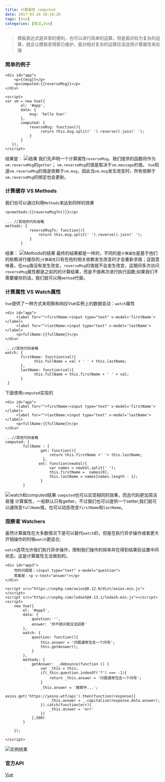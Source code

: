 ```yaml
---
title: 计算属性 computed
date: 2017-03-26 18:16:28
tags: [Vue]
categories: [笔记,Vue]
---
```

> 模板表达式是非常的便利，也可以进行简单的运算，但是面对较为复杂的运算，就会让模板变得那已维护。面对相对复杂的运算应该选用计算属性来处理

### 简单的例子
```
<div id="app">
    <p>{{msg}}</p>
    <p>computed:{{reverseMsg}}</p>
</div>

<script>
var vm = new Vue({
       el: '#app',
       data: {
           msg: 'hello Vue!'
       },
       computed: {
           reverseMsg: function(){
                return this.msg.split(' ').reverse().join(' ');
           }
       }
   });
</script>
```
<!--more-->
结果是：
![结果](http://upload-images.jianshu.io/upload_images/4760143-43fd328d84eaea99.png?imageMogr2/auto-orient/strip%7CimageView2/2/w/1240)
我们先声明一个计算属性`reverseMsg`。我们提供的函数将作为`vm.reverseMsg`的`getter`；
`vm.reverseMsg`的值是取决于`vm.message`的值。
`Vue`知道`vm.reverseMsg`的值是依赖于`vm.msg`，因此当`vm.msg`发生改变时，所有依赖于`vm.reverseMsg`的绑定也会更新。

### 计算缓存 VS Methods
我们也可以通过利用`Methods`来达到同样的效果
```
<p>methods:{{reverseMsgfn()}}</p>

... //其他的代码省略
methods: {
           reverseMsgfn: function(){
               return this.msg.split(' ').reverse().join(' ');
           }
       }
```
结果：
![Methods的结果](http://upload-images.jianshu.io/upload_images/4760143-91bcb9fd29d45fa7.png?imageMogr2/auto-orient/strip%7CimageView2/2/w/1240)
最终的结果都是一样的，不同的是`计算属性`是基于他们的依赖进行缓存的;`计算属性`只有在他的相关依赖发生改变时才会重新求值；这就意味着，在`msg`值没有发生改变，`reverseMsg`的值就不会发生改变，这期间多次访问`reverseMsg`属性都是之前的的计算结果，而是不值再次进行执行函数;如果我们不需要缓存的话，我们就可以用`method`代替。

### 计算属性 VS Watch属性
`Vue`提供了一种方式来观察和响应Vue实例上的数据变动：`watch`属性
```
<div id="app">
     <label for="">firstName:<input type="text" v-model='firstName'></label>
     <label for="">lastName:<input type="text" v-model='lastName'></label>
     <p>fullName:{{fullName}}</p>
</div>

...//其他代码省略
watch: {
       firstName: function(val){
             this.fullName = val + ' ' + this.lastName;
       },
       lastName: function(val){
             this.fullName = this.firstName + ' ' + val;
       }
 }
```
下面使用`computed`实现的
```
<div id="app">
     <label for="">firstName:<input type="text" v-model='firstName'></label>
     <label for="">lastName:<input type="text" v-model='lastName'></label>
     <p>fullName:{{fullName}}</p>
</div>

...//其他代码省略
computed: {
        fullName : {
                get: function(){
                    return this.firstName +' '+ this.lastName;
                 },
               set: function(newVal){
                    var names = newVal.split(' ');
                    this.firstName =  names[0];
                    this.lastName = names[names.length - 1];
                } 
        }
```
![watch和computed结果](http://upload-images.jianshu.io/upload_images/4760143-ce338fd65a9a3ac7.png?imageMogr2/auto-orient/strip%7CimageView2/2/w/1240)
`computed`也可以实现相同的效果，而且代码更加简洁易懂
计算属性，一般默认只有getter，不过我们也可以提供一个setter,我们就可以通改变`fullName`值，也可以动态改变`firstName`和`lastName`。

### 观察者 Watchers
虽然计算属性在大多数情况下是可以替代`watch`的，但是在执行异步操作或者更大开销操作的时候`watch`更适合;

`watch`选项允许我们执行异步操作，限制我们操作的频率并在得到结果前设置中间状态，这是计算属性无法做到的。
```
<div id="app3">
    你的问题是：<input type="text" v-model="question">
    答案是：<p v-text="answer"></p>
</div>

<script src="https://unpkg.com/axios@0.12.0/dist/axios.min.js"></script>
<script src="https://unpkg.com/lodash@4.13.1/lodash.min.js"></script>
<script>
    new Vue({
        el: '#app3',
        data: {
            question: '',
            answer: '你不提问我没法回答'
        },
        watch: {
            question: function(){
                this.answer = '问题通常包含一个问号';
                this.getAnswer();
            }
        },
        methods: {
            getAnswer: _.debounce(function () {
                var _this = this;
                if(_this.question.indexOf('?') === -1){
                    return _this.answer = '问题通常包含一个问号';
                }
                _this.answer = '搜索中...';
                axios.get('https://yesno.wtf/api').then(function(response){
                    _this.answer = _.capitalize(response.data.answer);
                }).catch(function(err){
                    _this.answer = 'err'
                })
            },500)
        }

    });
    
</script>
```

![实例结果](http://upload-images.jianshu.io/upload_images/4760143-8ad85a5a26640e05.png?imageMogr2/auto-orient/strip%7CimageView2/2/w/1240)

### 官方API
[Vue](https://cn.vuejs.org/v2/guide/computed.html#计算缓存-vs-Methods)